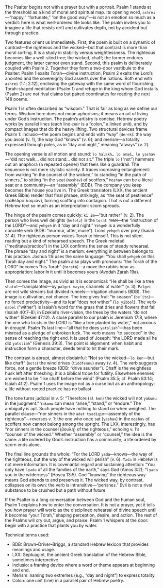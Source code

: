 The Psalter begins not with a prayer but with a portrait. Psalm 1 stands at the threshold as a kind of moral and spiritual map. Its opening word, `ashrei`—“happy,” “fortunate,” “on the good way”—is not an emotion so much as a verdict: here is what well-ordered life looks like. The psalm invites you to imagine a life that resists drift and cultivates depth, not by accident but through practice.

Two features orient us immediately. First, the poem is built on a dynamic of contrast—the righteous and the wicked—but that contrast is more than moral sorting. It is a study in stability versus weightlessness. The righteous becomes like a well-sited tree; the wicked, chaff; the former endures judgment, the latter cannot even stand. Second, this psalm is deliberately coupled with Psalm 2. Together they form a two-door vestibule to the Psalter: Psalm 1 exalts Torah—divine instruction; Psalm 2 exalts the Lord’s anointed and the sovereignty God asserts over the nations. Both end with `ashrei` (1:1; 2:12), enclosing the gateway with the same word of flourishing. Torah-shaped meditation (Psalm 1) and refuge in the king whom God installs (Psalm 2) are not rival claims but paired coordinates for reading the next 148 poems.

Psalm 1 is often described as “wisdom.” That is fair as long as we define our terms. Wisdom here does not mean aphorisms; it means an art of living under God’s instruction. The psalm’s artistry is concise. Hebrew poetry works by parallel lines (each line-pair is a “colon,” a linked unit), and by compact images that do the heavy lifting. Two structural devices frame Psalm 1: inclusio—the poem begins and ends with “way” (`derek`): the way you avoid (v. 1), the way God “knows” (v. 6); and merism—a totality expressed through poles, as in “day and night,” meaning “always” (v. 2).

The opening verse is all motion and sound: `lo halakh… lo amad… lo yashav`—“did not walk… did not stand… did not sit.” The triple `lo` (“not”) hammers out an anaphora (a repeated opener) that feels like a guardrail. The sequence is not mere stylistic variety. It traces increasing entanglement: from walking “in the counsel of the wicked,” to standing “in the path of sinners,” to sitting “in the seat (`moshav`) of scoffers.” `Moshav` can be a literal seat or a community—an “assembly” (BDB). The company you keep becomes the house you live in. The Greek translators (LXX, the ancient Greek Bible) render that final phrase, strikingly, as “the seat of pestilence” (καθέδρα λοιμῶν), turning scoffing into contagion. That is not a different Hebrew text so much as an interpretation: scorn spreads.

The hinge of the psalm comes quickly: `ki im`—“but rather” (v. 2). The person who lives well delights (`ḥefetz`) in the `torat YHWH`—the “instruction of the LORD”—and `yehgeh` in it “day and night.” `Yehgeh` is a wonderfully concrete verb (BDB: “murmur, utter, muse”). Lions `yehgeh` over prey (Isaiah 31:4). The righteous person voices Torah to himself. This is not silent reading but a kind of rehearsed speech. The Greek meletaō (“meditate/practice”) in the LXX confirms the sense of steady rehearsal. The phrase “day and night” is a merism: everything in between belongs to this practice. Joshua 1:8 uses the same language: “You shall `yehgeh` on this Torah day and night.” The psalm also plays with pronouns: “the Torah of the LORD” becomes “his Torah” (`torato`)—a move the rabbis hear as appropriation: labor in it until it becomes yours (Avodah Zarah 19a).

Then comes the image, as vivid as it is economical: “He shall be like a tree `shatul`—transplanted—by `palgei mayim`, channels of water” (v. 3). `Palgei` are not wild streams but divided runnels—irrigation channels (BDB). The image is cultivation, not chance. The tree gives fruit “in season” (`be’ito`)—no forced productivity—and its leaf “does not wither” (`lo yibbol`). The verb `nabel` (“wither”) is Isaiah’s word for the grass that dries and flowers that fall (Isaiah 40:7–8); in Ezekiel’s river-vision, the trees by the waters “do not wither” (Ezekiel 47:12). A close parallel to our psalm is Jeremiah 17:8, where the one who trusts in the LORD is “like a tree planted by water,” not anxious in drought. Psalm 1’s last line—“all that he does `yatsliah`”—has been misread as a pledge of unbroken luck. The verb means “to succeed” in the sense of reaching the right end. It is used of Joseph: “the LORD made all he did `yatsliah`” (Genesis 39:3). The point is alignment: when habit and instruction form a character, deeds tend to hit their mark.

The contrast is abrupt, almost disdainful: “Not so the wicked—`lo ken`—but like chaff” (`mots`) the wind drives (`tiddfennu`) away (v. 4). The verb suggests force, not a gentle breeze (BDB: “drive asunder”). Chaff is the weightless husk left after threshing; it is a biblical trope for futility. Elsewhere enemies are wished to be “like chaff before the wind” (Psalm 35:5; cf. Psalm 83:14; Isaiah 41:2). Psalm 1 uses the image not as a curse but as an anthropology: a life without rooted practice has no ballast.

The tone turns judicial in v. 5: “Therefore (`al ken`) the wicked will not `yakumu` in the judgment.” `Yakumu` can mean “arise,” “stand,” or “endure.” The ambiguity is apt. Such people have nothing to stand on when weighed. The parallel clause—“nor sinners in the `adat tsadiqim`—assembly of the righteous”—reverses v. 1: the one who once sat (`yashav`) in the `moshav` of scoffers now cannot belong among the upright. The LXX, interestingly, has “nor sinners in the counsel (βουλή) of the righteous,” echoing v. 1’s “counsel of the wicked.” Whether “assembly” or “counsel,” the idea is the same: a life ordered by God’s instruction has a community; a life ordered by scorn ends alone.

The final line grounds the whole: “For the LORD `yada`—knows—the way of the righteous, but the way of the wicked will perish” (v. 6). `Yada` in Hebrew is not mere information. It is covenantal regard and sustaining attention: “You only have I `yada` of all the families of the earth,” says God (Amos 3:2); “I `yada` you in the wilderness” (Hosea 13:5). God “knowing” the righteous way means God attends to and preserves it. The wicked way, by contrast, collapses on its own: the verb is intransitive—“perishes.” Evil is not a rival substance to be crushed but a path without future.

If the Psalter is a long conversation between God and the human soul, Psalm 1 explains how to enter the conversation. It is not a prayer, yet it tells you how prayer will work: as the disciplined rehearsal of divine speech until it becomes “your Torah,” shaping perception, desire, and action. The rest of the Psalms will cry out, argue, and praise. Psalm 1 whispers at the door: begin with a practice that plants you by water.

Technical terms used:
- BDB: Brown–Driver–Briggs, a standard Hebrew lexicon that provides meanings and usage.
- LXX: Septuagint, the ancient Greek translation of the Hebrew Bible, sometimes interpretive.
- Inclusio: a framing device where a word or theme appears at beginning and end.
- Merism: naming two extremes (e.g., “day and night”) to express totality.
- Colon: one unit (line) in a parallel pair of Hebrew poetry.
